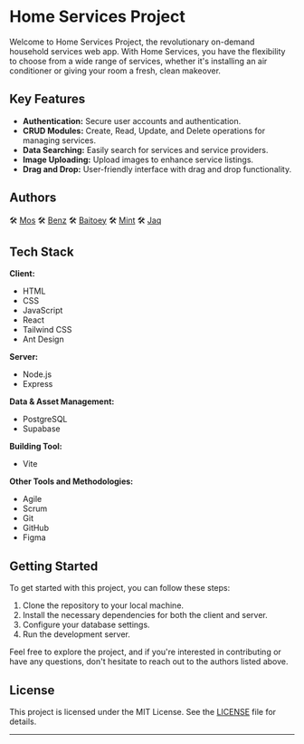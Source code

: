 
# Home Services Project

Welcome to Home Services Project, the revolutionary on-demand household services web app. With Home Services, you have the flexibility to choose from a wide range of services, whether it's installing an air conditioner or giving your room a fresh, clean makeover.

## Key Features

-   **Authentication:** Secure user accounts and authentication.
-   **CRUD Modules:** Create, Read, Update, and Delete operations for managing services.
-   **Data Searching:** Easily search for services and service providers.
-   **Image Uploading:** Upload images to enhance service listings.
-   **Drag and Drop:** User-friendly interface with drag and drop functionality.

## Authors

🛠️ [Mos](https://github.com/naiplawan) 🛠️ [Benz](https://github.com/Pittyyyy) 
🛠️ [Baitoey](https://github.com/PinocchioBT) 🛠️ [Mint](https://github.com/MYNTCODE) 🛠️ [Jaq](https://github.com/JaqJaqq)

## Tech Stack

**Client:**

-   HTML
-   CSS
-   JavaScript
-   React
-   Tailwind CSS
-   Ant Design

**Server:**

-   Node.js
-   Express

**Data & Asset Management:**

-   PostgreSQL
-   Supabase

**Building Tool:**

-   Vite

**Other Tools and Methodologies:**

-   Agile
-   Scrum
-   Git
-   GitHub
-   Figma

## Getting Started

To get started with this project, you can follow these steps:

1.  Clone the repository to your local machine.
2.  Install the necessary dependencies for both the client and server.
3.  Configure your database settings.
4.  Run the development server.

Feel free to explore the project, and if you're interested in contributing or have any questions, don't hesitate to reach out to the authors listed above.

## License

This project is licensed under the MIT License. See the [LICENSE](https://chat.openai.com/c/LICENSE) file for details.

----------
